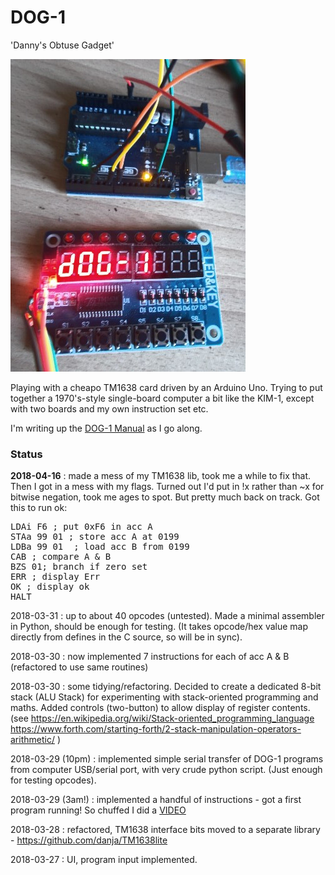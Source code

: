 # DOG-1
'Danny's Obtuse Gadget'

![DOG-1](https://github.com/danja/dog/blob/master/docs/dog-1.JPG?raw=true)

Playing with a cheapo TM1638 card driven by an Arduino Uno. Trying to put together a 1970's-style single-board computer a bit like the KIM-1, except with two boards and my own instruction set etc.

I'm writing up the [DOG-1 Manual](https://github.com/danja/dog/blob/master/docs/manual.md) as I go along.

### Status  

**2018-04-16** : made a mess of my TM1638 lib, took me a while to fix that. Then I got in a mess with my flags. Turned out I'd put in !x rather than ~x for bitwise negation, took me ages to spot. But pretty much back on track. Got this to run ok:

<pre>
LDAi F6 ; put 0xF6 in acc A
STAa 99 01 ; store acc A at 0199
LDBa 99 01  ; load acc B from 0199
CAB ; compare A & B
BZS 01; branch if zero set
ERR ; display Err
OK ; display ok
HALT
</pre>

2018-03-31 : up to about 40 opcodes (untested). Made a minimal assembler in Python, should be enough for testing. (It takes opcode/hex value map directly from defines in the C source, so will be in sync).

2018-03-30 : now implemented 7 instructions for each of acc A & B (refactored to use same routines)

2018-03-30 : some tidying/refactoring. Decided to create a dedicated 8-bit stack (ALU Stack) for experimenting with stack-oriented programming and maths. Added controls (two-button) to allow display of register contents.
(see https://en.wikipedia.org/wiki/Stack-oriented_programming_language https://www.forth.com/starting-forth/2-stack-manipulation-operators-arithmetic/ )

2018-03-29 (10pm) : implemented simple serial transfer of DOG-1 programs from computer USB/serial port, with very crude python script. (Just enough for testing opcodes).

2018-03-29 (3am!) : implemented a handful of instructions - got a first program running! So chuffed I did a [VIDEO](https://youtu.be/qjk-y1qbj7w)

2018-03-28 : refactored, TM1638 interface bits moved to a separate library - https://github.com/danja/TM1638lite

2018-03-27 : UI, program input implemented.
